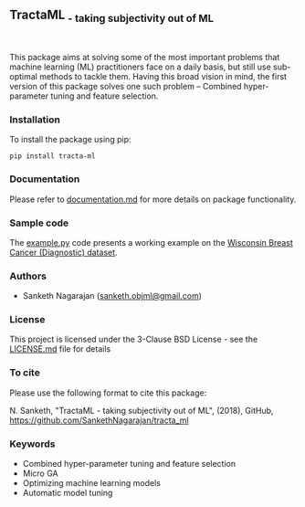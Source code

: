 ## TractaML <sub> - taking subjectivity out of ML </sub>

<br/>

This package aims at solving some of the most important problems that machine learning (ML) practitioners face on a daily basis, but still use sub-optimal methods to tackle them. Having this broad vision in mind, the first version of this package solves one such problem – Combined hyper-parameter tuning and feature selection. 

### Installation

To install the package using pip:

```
pip install tracta-ml
```

### Documentation

Please refer to [documentation.md](documentation.md) for more details on package functionality.

### Sample code

The [example.py](example.py) code presents a working example on the [Wisconsin Breast Cancer (Diagnostic) dataset](https://archive.ics.uci.edu/ml/datasets/Breast+Cancer+Wisconsin+(Diagnostic)).

### Authors
- Sanketh Nagarajan (sanketh.objml@gmail.com)


### License
This project is licensed under the 3-Clause BSD License - see the [LICENSE.md](LICENSE) file for details


### To cite
Please use the following format to cite this package:

N. Sanketh, "TractaML - taking subjectivity out of ML", (2018), GitHub, https://github.com/SankethNagarajan/tracta_ml

### Keywords

- Combined hyper-parameter tuning and feature selection
- Micro GA
- Optimizing machine learning models
- Automatic model tuning





